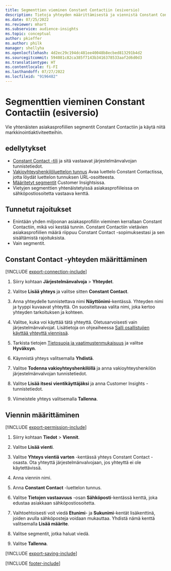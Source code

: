 ```yaml
---
title: Segmenttien vieminen Constant Contactiin (esiversio)
description: Tietoja yhteyden määrittämisestä ja viennistä Constant Contactiin.
ms.date: 07/25/2022
ms.reviewer: mhart
ms.subservice: audience-insights
ms.topic: conceptual
author: pkieffer
ms.author: philk
manager: shellyha
ms.openlocfilehash: 4d2ec29c194dc481ee40048b8ecbed813291b4d2
ms.sourcegitcommit: 594081c82ca385f7143b3416378533aaf2d6d0d3
ms.translationtype: HT
ms.contentlocale: fi-FI
ms.lasthandoff: 07/27/2022
ms.locfileid: "9196482"
---
```

# <a name="export-segments-to-constant-contact-preview"></a>Segmenttien vieminen Constant Contactiin (esiversio)

Vie yhtenäisten asiakasprofiilien segmentit Constant Contactiin ja käytä niitä markkinointiaktiviteetteihin.

## <a name="prerequisites"></a>edellytykset

- [Constant Contact -tili](https://www.constantcontact.com/account-home) ja sitä vastaavat järjestelmänvalvojan tunnistetiedot.
- [Vakioyhteyshenkilöluettelon tunnus](https://app.constantcontact.com/pages/contacts/ui#lists) Avaa luettelo Constant Contactissa, jotta löydät luettelon tunnuksen URL-osoitteesta.
- [Määritetyt segmentit](segments.md) Customer Insightsissa.
- Vietyjen segmenttien yhtenäistetyissä asiakasprofiileissa on sähköpostiosoitetta vastaava kenttä.

## <a name="known-limitations"></a>Tunnetut rajoitukset

- Enintään yhden miljoonan asiakasprofiilin vieminen kerrallaan Constant Contactiin, mikä voi kestää tunnin. Constant Contactiin vietävien asiakasprofiilien määrä riippuu Constant Contact -sopimuksestasi ja sen sisältämistä rajoituksista.
- Vain segmentit.

## <a name="set-up-connection-to-constant-contact"></a>Constant Contact -yhteyden määrittäminen

[!INCLUDE [export-connection-include](includes/export-connection-admn.md)]

1. Siirry kohtaan **Järjestelmänvalvoja** > **Yhteydet**.

1. Valitse **Lisää yhteys** ja valitse sitten **Constant Contact**.

1. Anna yhteydelle tunnistettava nimi **Näyttönimi**-kentässä. Yhteyden nimi ja tyyppi kuvaavat yhteyttä. On suositeltavaa valita nimi, joka kertoo yhteyden tarkoituksen ja kohteen.

1. Valitse, kuka voi käyttää tätä yhteyttä. Oletusarvoisesti vain järjestelmänvalvojat. Lisätietoja on ohjeaiheessa [Salli osallistujien käyttää yhteyttä viennissä](connections.md#allow-contributors-to-use-a-connection-for-exports).

1. Tarkista tietojen [Tietosuoja ja vaatimustenmukaisuus](connections.md#data-privacy-and-compliance) ja valitse **Hyväksyn**.

1. Käynnistä yhteys valitsemalla **Yhdistä**.

1. Valitse **Todenna vakioyhteyshenkilöllä** ja anna vakioyhteyshenkilön järjestelmänvalvojan tunnistetiedot.

1. Valitse **Lisää itsesi vientikäyttäjäksi** ja anna Customer Insights -tunnistetiedot.

1. Viimeistele yhteys valitsemalla **Tallenna**.

## <a name="configure-an-export"></a>Viennin määrittäminen

[!INCLUDE [export-permission-include](includes/export-permission.md)]

1. Siirry kohtaan **Tiedot** > **Viennit**.

1. Valitse **Lisää vienti**.

1. Valitse **Yhteys vientiä varten** -kentässä yhteys Constant Contact -osasta. Ota yhteyttä järjestelmänvalvojaan, jos yhteyttä ei ole käytettävissä.

1. Anna viennin nimi.

1. Anna **Constant Contact** -luettelon tunnus.

1. Valitse **Tietojen vastaavuus** -osan **Sähköposti**-kentässä kenttä, joka edustaa asiakkaan sähköpostiosoitetta.

1. Vaihtoehtoisesti voit viedä **Etunimi**- ja **Sukunimi**-kentät lisäkenttinä, joiden avulla sähköposteja voidaan mukauttaa. Yhdistä nämä kenttä valitsemalla **Lisää määrite**.

1. Valitse segmentit, jotka haluat viedä.

1. Valitse **Tallenna**.

[!INCLUDE [export-saving-include](includes/export-saving.md)]

[!INCLUDE [footer-include](includes/footer-banner.md)]
